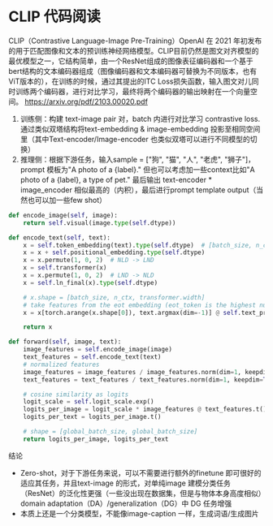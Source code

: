 # CLIP 代码阅读

CLIP（Contrastive Language-Image Pre-Training）OpenAI 在 2021 年初发布的用于匹配图像和文本的预训练神经网络模型。CLIP目前仍然是图文对齐模型的最优模型之一，它结构简单，由一个ResNet组成的图像表征编码器和一个基于bert结构的文本编码器组成（图像编码器和文本编码器可替换为不同版本，也有ViT版本的），在训练的时候，通过其提出的ITC Loss损失函数，输入图文对儿同时训练两个编码器，进行对比学习，最终将两个编码器的输出映射在一个向量空间。
https://arxiv.org/pdf/2103.00020.pdf

1.  训练侧：构建 text-image pair 对，batch 内进行对比学习 contrastive loss. 通过类似双塔结构将text-embedding & image-embedding 投影至相同空间里（其中Text-encoder/Image-encoder 也类似双塔可以进行不同模型的切换）
2.  推理侧：根据下游任务，输入sample = ["狗", "猫", "人", "老虎", "狮子"]，prompt 模板为"A photo of a {label}." 但也可以考虑加一些context比如"A photo of a {label}, a type of pet." 最后输出 text-encoder * image_encoder 相似最高的（内积），最后进行prompt template output（当然也可以加一些few shot）

```python
def encode_image(self, image):
    return self.visual(image.type(self.dtype))

def encode_text(self, text):
    x = self.token_embedding(text).type(self.dtype)  # [batch_size, n_ctx, d_model]
    x = x + self.positional_embedding.type(self.dtype)
    x = x.permute(1, 0, 2)  # NLD -> LND
    x = self.transformer(x)
    x = x.permute(1, 0, 2)  # LND -> NLD
    x = self.ln_final(x).type(self.dtype)

    # x.shape = [batch_size, n_ctx, transformer.width]
    # take features from the eot embedding (eot_token is the highest number in each sequence)
    x = x[torch.arange(x.shape[0]), text.argmax(dim=-1)] @ self.text_projection

    return x
```



```python
def forward(self, image, text):
    image_features = self.encode_image(image)
    text_features = self.encode_text(text)
    # normalized features
    image_features = image_features / image_features.norm(dim=1, keepdim=True)
    text_features = text_features / text_features.norm(dim=1, keepdim=True)

    # cosine similarity as logits
    logit_scale = self.logit_scale.exp()
    logits_per_image = logit_scale * image_features @ text_features.t()
    logits_per_text = logits_per_image.t()

    # shape = [global_batch_size, global_batch_size]
    return logits_per_image, logits_per_text
```

结论

- Zero-shot，对于下游任务来说，可以不需要进行额外的finetune 即可很好的适应其任务，并且text-image 的形式，对单纯image 建模分类任务（ResNet）的泛化性更强（一些没出现在数据集，但是与物体本身高度相似）domain adaptation（DA）/generalization（DG）中 DG 任务增强
- 本质上还是一个分类模型，不能像image-caption 一样，生成词语/生成图片